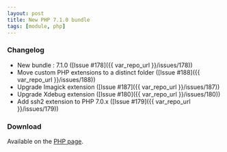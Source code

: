 ```yaml
---
layout: post
title: New PHP 7.1.0 bundle
tags: [module, php]
---
```


### Changelog

* New bundle : 7.1.0 ([Issue #178]({{ var_repo_url }}/issues/178))
* Move custom PHP extensions to a distinct folder ([Issue #188]({{ var_repo_url }}/issues/188))
* Upgrade Imagick extension ([Issue #187]({{ var_repo_url }}/issues/187))
* Upgrade Xdebug extension ([Issue #180]({{ var_repo_url }}/issues/180))
* Add ssh2 extension to PHP 7.0.x ([Issue #179]({{ var_repo_url }}/issues/179))

### Download

Available on the [PHP page](/bins/php).